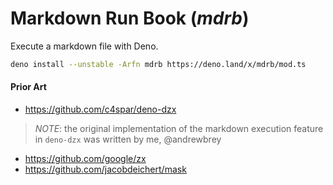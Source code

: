# Markdown Run Book (_mdrb_)

Execute a markdown file with Deno.

```sh
deno install --unstable -Arfn mdrb https://deno.land/x/mdrb/mod.ts
```

#### Prior Art

- https://github.com/c4spar/deno-dzx

> _NOTE_: the original implementation of the markdown execution feature in `deno-dzx` was written by me, @andrewbrey

- https://github.com/google/zx
- https://github.com/jacobdeichert/mask
